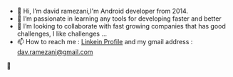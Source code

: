 - 👋 Hi, I’m david ramezani,I'm Android developer from 2014.
- 👀 I’m passionate in learning any tools for developing faster and better
- 💞️ I’m looking to collaborate with fast growing companies that has good challenges, I like challenges ...
- 📫 How to reach me : <a href="https://www.linkedin.com/in/davood-ramezani-b97393121/">Linkein Profile</a> and my gmail address : dav.ramezani@gmail.com

<!---
davidramezani/davidramezani is a ✨ special ✨ repository because its `README.md` (this file) appears on your GitHub profile.
You can click the Preview link to take a look at your changes.
--->
👋
